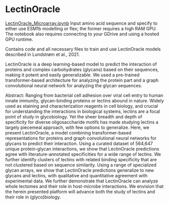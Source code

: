 # LectinOracle

[LectinOracle_Microarray.ipynb](https://colab.research.google.com/drive/1Tk67xxra3W1fc4kJDQ5TLlpWUQaBEgGw)
Input amino acid sequence and specify to either use ESM1b modelling or flex; the former requires a high RAM GPU. The notebook also requires connecting to your GDrive and using a hosted GPU runtime.

Contains code and all necessary files to train and use LectinOracle models described in Lundstrøm et al., 2021.

LectinOracle is a deep learning-based model to predict the interaction of proteins and complex carbohydrates (glycans) based on their sequences, making it potent and easily generalizable. We used a pre-trained transformer-based architecture for analyzing the protein part and a graph convolutional neural network for analyzing the glycan sequences.

Abstract:
Ranging from bacterial cell adhesion over viral cell entry to human innate immunity, glycan-binding proteins or lectins abound in nature. Widely used as staining and characterization reagents in cell biology, and crucial for understanding the interactions in biological systems, lectins are a focal point of study in glycobiology. Yet the sheer breadth and depth of specificity for diverse oligosaccharide motifs has made studying lectins a largely piecemeal approach, with few options to generalize. Here, we present LectinOracle, a model combining transformer-based representations for proteins and graph convolutional neural networks for glycans to predict their interaction. Using a curated dataset of 564,647 unique protein-glycan interactions, we show that LectinOracle predictions agree with literature-annotated specificities for a wide range of lectins. We further identify clusters of lectins with related binding specificity that are not clustered based on sequence similarity. Using a range of specialized glycan arrays, we show that LectinOracle predictions generalize to new glycans and lectins, with qualitative and quantitative agreement with experimental data. We further demonstrate that LectinOracle can analyze whole lectomes and their role in host-microbe interactions. We envision that the herein presented platform will advance both the study of lectins and their role in (glyco)biology. 
